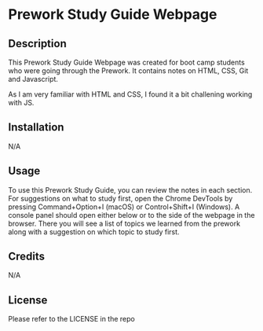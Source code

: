 # Prework Study Guide Webpage

## Description

This Prework Study Guide Webpage was created for boot camp students who were going through the Prework. It contains notes on HTML, CSS, Git and Javascript.

As I am very familiar with HTML and CSS, I found it a bit challening working with JS.

## Installation

N/A

## Usage

To use this Prework Study Guide, you can review the notes in each section. For suggestions on what to study first, open the Chrome DevTools by pressing Command+Option+I (macOS) or Control+Shift+I (Windows). A console panel should open either below or to the side of the webpage in the browser. There you will see a list of topics we learned from the prework along with a suggestion on which topic to study first.

## Credits

N/A

## License

Please refer to the LICENSE in the repo